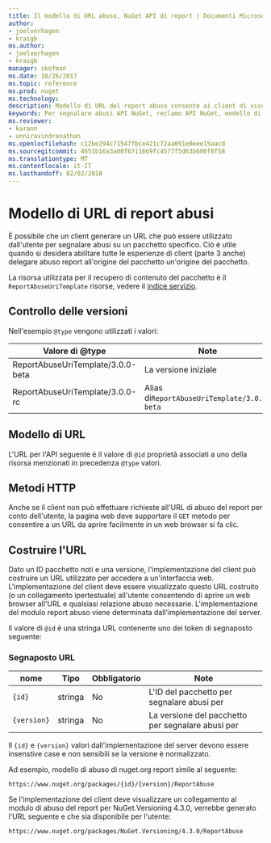 ```yaml
---
title: Il modello di URL abuso, NuGet API di report | Documenti Microsoft
author:
- joelverhagen
- kraigb
ms.author:
- joelverhagen
- kraigb
manager: skofman
ms.date: 10/26/2017
ms.topic: reference
ms.prod: nuget
ms.technology: 
description: Modello di URL del report abuso consente ai client di visualizzare un collegamento nell'interfaccia utente di loro.
keywords: Per segnalare abusi API NuGet, reclamo API NuGet, modello di URL di report NuGet.org
ms.reviewer:
- karann
- unniravindranathan
ms.openlocfilehash: c12be294c71547fbce421c72aa091e0eee15aacd
ms.sourcegitcommit: 4651b16a3a08f6711669fc4577f5d63b600f8f58
ms.translationtype: MT
ms.contentlocale: it-IT
ms.lasthandoff: 02/02/2018
---
```

# <a name="report-abuse-url-template"></a>Modello di URL di report abusi

È possibile che un client generare un URL che può essere utilizzato dall'utente per segnalare abusi su un pacchetto specifico. Ciò è utile quando si desidera abilitare tutte le esperienze di client (parte 3 anche) delegare abuso report all'origine del pacchetto un'origine del pacchetto.

La risorsa utilizzata per il recupero di contenuto del pacchetto è il `ReportAbuseUriTemplate` risorse, vedere il [indice servizio](service-index.md).

## <a name="versioning"></a>Controllo delle versioni

Nell'esempio `@type` vengono utilizzati i valori:

Valore di @type                       | Note
--------------------------------- | -----
ReportAbuseUriTemplate/3.0.0-beta | La versione iniziale
ReportAbuseUriTemplate/3.0.0-rc   | Alias di`ReportAbuseUriTemplate/3.0.0-beta`

## <a name="url-template"></a>Modello di URL

L'URL per l'API seguente è il valore di `@id` proprietà associati a uno della risorsa menzionati in precedenza `@type` valori.

## <a name="http-methods"></a>Metodi HTTP

Anche se il client non può effettuare richieste all'URL di abuso del report per conto dell'utente, la pagina web deve supportare il `GET` metodo per consentire a un URL da aprire facilmente in un web browser si fa clic.

## <a name="construct-the-url"></a>Costruire l'URL

Dato un ID pacchetto noti e una versione, l'implementazione del client può costruire un URL utilizzato per accedere a un'interfaccia web. L'implementazione del client deve essere visualizzato questo URL costruito (o un collegamento ipertestuale) all'utente consentendo di aprire un web browser all'URL e qualsiasi relazione abuso necessarie. L'implementazione del modulo report abuso viene determinata dall'implementazione del server.

Il valore di `@id` è una stringa URL contenente uno dei token di segnaposto seguente:

### <a name="url-placeholders"></a>Segnaposto URL

nome        | Tipo    | Obbligatorio | Note
----------- | ------- | -------- | -----
`{id}`      | stringa  | No       | L'ID del pacchetto per segnalare abusi per
`{version}` | stringa  | No       | La versione del pacchetto per segnalare abusi per

Il `{id}` e `{version}` valori dall'implementazione del server devono essere insenstive case e non sensibili se la versione è normalizzato.

Ad esempio, modello di abuso di nuget.org report simile al seguente:

    https://www.nuget.org/packages/{id}/{version}/ReportAbuse

Se l'implementazione del client deve visualizzare un collegamento al modulo di abuso del report per NuGet.Versioning 4.3.0, verrebbe generato l'URL seguente e che sia disponibile per l'utente:

    https://www.nuget.org/packages/NuGet.Versioning/4.3.0/ReportAbuse
